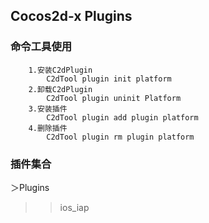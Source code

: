 Cocos2d-x Plugins
-----------------------
### 命令工具使用
        1.安装C2dPlugin
            C2dTool plugin init platform
        2.卸载C2dPlugin
            C2dTool plugin uninit Platform
        3.安装插件
            C2dTool plugin add plugin platform
        4.删除插件
            C2dTool plugin rm plugin platform
            
### 插件集合
＞Plugins
>>ios_iap